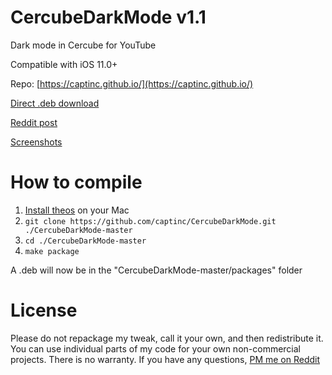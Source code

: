 # CercubeDarkMode v1.1
Dark mode in Cercube for YouTube

Compatible with iOS 11.0+

Repo: [https://captinc.github.io/](https://captinc.github.io/)

[Direct .deb download](https://github.com/captinc/CercubeDarkMode/releases/download/v1.1/com.captinc.cercubedarkmode_1.1_iphoneos-arm.deb)

[Reddit post](https://www.reddit.com/r/jailbreak/comments/ekmhtj/release_cercubedarkmode_dark_mode_in_cercube_for/)

[Screenshots](https://raw.githubusercontent.com/captinc/captinc.github.io/master/depictions/cercubedarkmode/1.png)

# How to compile
1. [Install theos](https://github.com/theos/theos/wiki/Installation-macOS/) on your Mac
2. `git clone https://github.com/captinc/CercubeDarkMode.git ./CercubeDarkMode-master`
3. `cd ./CercubeDarkMode-master`
4. `make package`

A .deb will now be in the "CercubeDarkMode-master/packages" folder

# License
Please do not repackage my tweak, call it your own, and then redistribute it. You can use individual parts of my code for your own non-commercial projects. There is no warranty. If you have any questions, [PM me on Reddit](https://reddit.com/u/captinc37)
